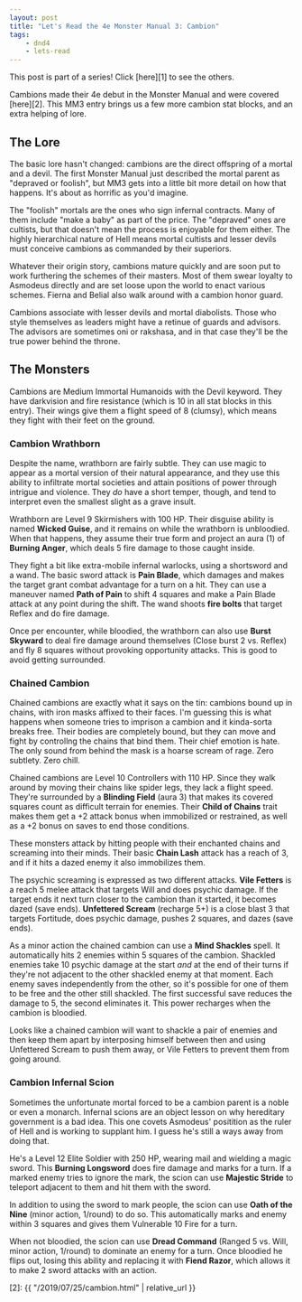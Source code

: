 ```yaml
---
layout: post
title: "Let's Read the 4e Monster Manual 3: Cambion"
tags:
    - dnd4
    - lets-read
---
```


This post is part of a series! Click [here][1] to see the others.

Cambions made their 4e debut in the Monster Manual and were covered
[here][2]. This MM3 entry brings us a few more cambion stat blocks, and an extra
helping of lore.

## The Lore

The basic lore hasn't changed: cambions are the direct offspring of a mortal and
a devil. The first Monster Manual just described the mortal parent as "depraved
or foolish", but MM3 gets into a little bit more detail on how that
happens. It's about as horrific as you'd imagine.

The "foolish" mortals are the ones who sign infernal contracts. Many of them
include "make a baby" as part of the price. The "depraved" ones are cultists,
but that doesn't mean the process is enjoyable for them either. The highly
hierarchical nature of Hell means mortal cultists and lesser devils must
conceive cambions as commanded by their superiors.

Whatever their origin story, cambions mature quickly and are soon put to work
furthering the schemes of their masters. Most of them swear loyalty to Asmodeus
directly and are set loose upon the world to enact various schemes. Fierna and
Belial also walk around with a cambion honor guard.

Cambions associate with lesser devils and mortal diabolists. Those who style
themselves as leaders might have a retinue of guards and advisors. The advisors
are sometimes oni or rakshasa, and in that case they'll be the true power behind
the throne.

## The Monsters

Cambions are Medium Immortal Humanoids with the Devil keyword. They have
darkvision and fire resistance (which is 10 in all stat blocks in this
entry). Their wings give them a flight speed of 8 (clumsy), which means they
fight with their feet on the ground.

### Cambion Wrathborn

Despite the name, wrathborn are fairly subtle. They can use magic to appear as a
mortal version of their natural appearance, and they use this ability to
infiltrate mortal societies and attain positions of power through intrigue and
violence. They _do_ have a short temper, though, and tend to interpret even the
smallest slight as a grave insult.

Wrathborn are Level 9 Skirmishers with 100 HP. Their disguise ability is named
**Wicked Guise**, and it remains on while the wrathborn is unbloodied. When that
happens, they assume their true form and project an aura (1) of **Burning
Anger**, which deals 5 fire damage to those caught inside.

They fight a bit like extra-mobile infernal warlocks, using a shortsword and a
wand. The basic sword attack is **Pain Blade**, which damages and makes the
target grant combat advantage for a turn on a hit. They can use a maneuver named
**Path of Pain** to shift 4 squares and make a Pain Blade attack at any point
during the shift. The wand shoots **fire bolts** that target Reflex and do fire
damage.

Once per encounter, while bloodied, the wrathborn can also use **Burst Skyward**
to deal fire damage around themselves (Close burst 2 vs. Reflex) and fly 8
squares without provoking opportunity attacks. This is good to avoid getting
surrounded.

### Chained Cambion

Chained cambions are exactly what it says on the tin: cambions bound up in
chains, with iron masks affixed to their faces. I'm guessing this is what
happens when someone tries to imprison a cambion and it kinda-sorta breaks
free. Their bodies are completely bound, but they can move and fight by
controllng the chains that bind them. Their chief emotion is hate. The only
sound from behind the mask is a hoarse scream of rage. Zero subtlety. Zero
chill.

Chained cambions are Level 10 Controllers with 110 HP. Since they walk around by
moving their chains like spider legs, they lack a flight speed. They're
surrounded by a **Blinding Field** (aura 3) that makes its covered squares count
as difficult terrain for enemies. Their **Child of Chains** trait makes them get
a +2 attack bonus when immobilized or restrained, as well as a +2 bonus on saves
to end those conditions.

These monsters attack by hitting people with their enchanted chains and
screaming into their minds. Their basic **Chain Lash** attack has a reach of 3,
and if it hits a dazed enemy it also immobilizes them.

The psychic screaming is expressed as two different attacks. **Vile Fetters** is
a reach 5 melee attack that targets Will and does psychic damage. If the target
ends it next turn closer to the cambion than it started, it becomes dazed (save
ends). **Unfettered Scream** (recharge 5+) is a close blast 3 that targets
Fortitude, does psychic damage, pushes 2 squares, and dazes (save ends).

As a minor action the chained cambion can use a **Mind Shackles** spell. It
automatically hits 2 enemies within 5 squares of the cambion. Shackled enemies
take 10 psychic damage at the start _and_ at the end of their turns if they're
not adjacent to the other shackled enemy at that moment. Each enemy saves
independently from the other, so it's possible for one of them to be free and
the other still shackled. The first successful save reduces the damage to 5, the
second eliminates it. This power recharges when the cambion is bloodied.

Looks like a chained cambion will want to shackle a pair of enemies and then
keep them apart by interposing himself between then and using Unfettered Scream
to push them away, or Vile Fetters to prevent them from going around.

### Cambion Infernal Scion

Sometimes the unfortunate mortal forced to be a cambion parent is a noble or
even a monarch. Infernal scions are an object lesson on why hereditary
government is a bad idea. This one covets Asmodeus' positition as the ruler of
Hell and is working to supplant him. I guess he's still a ways away from doing
that.

He's a Level 12 Elite Soldier with 250 HP, wearing mail and wielding a magic
sword. This **Burning Longsword** does fire damage and marks for a turn. If a
marked enemy tries to ignore the mark, the scion can use **Majestic Stride** to
teleport adjacent to them and hit them with the sword.

In addition to using the sword to mark people, the scion can use **Oath of the
Nine** (minor action, 1/round) to do so. This automatically marks and enemy
within 3 squares and gives them Vulnerable 10 Fire for a turn.

When not bloodied, the scion can use **Dread Command** (Ranged 5 vs. Will, minor
action, 1/round) to dominate an enemy for a turn. Once bloodied he flips out,
losing this ability and replacing it with **Fiend Razor**, which allows it to
make 2 sword attacks with an action.


[2]: {{ "/2019/07/25/cambion.html" | relative_url }}
